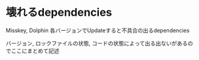# 壊れるdependencies

Misskey, Dolphin 各バージョンでUpdateすると不具合の出るdependencies

バージョン, ロックファイルの状態, コードの状態によって出る出ないがあるのでここにまとめて記述
